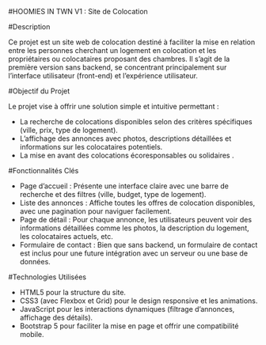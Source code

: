 #HOOMIES IN TWN V1 : Site de Colocation

#Description

Ce projet est un site web de colocation destiné à faciliter la mise en relation entre les personnes cherchant un logement en colocation et 
les propriétaires ou colocataires proposant des chambres. Il s’agit de la première version sans backend, se concentrant principalement sur 
l’interface utilisateur (front-end) et l’expérience utilisateur.

#Objectif du Projet

Le projet vise à offrir une solution simple et intuitive permettant :

 * La recherche de colocations disponibles selon des critères spécifiques (ville, prix, type de logement).
 * L’affichage des annonces avec photos, descriptions détaillées et informations sur les colocataires potentiels.
 * La mise en avant des colocations écoresponsables ou solidaires .

#Fonctionnalités Clés

 * Page d’accueil : Présente une interface claire avec une barre de recherche et des filtres (ville, budget, type de logement).
 * Liste des annonces : Affiche toutes les offres de colocation disponibles, avec une pagination pour naviguer facilement.
 * Page de détail : Pour chaque annonce, les utilisateurs peuvent voir des informations détaillées comme les photos, la description du logement, les colocataires actuels, etc.
 * Formulaire de contact : Bien que sans backend, un formulaire de contact est inclus pour une future intégration avec un serveur ou une base de données.

#Technologies Utilisées

 * HTML5 pour la structure du site.
 * CSS3 (avec Flexbox et Grid) pour le design responsive et les animations.
 * JavaScript pour les interactions dynamiques (filtrage d’annonces, affichage des détails).
 * Bootstrap 5 pour faciliter la mise en page et offrir une compatibilité mobile.
 

